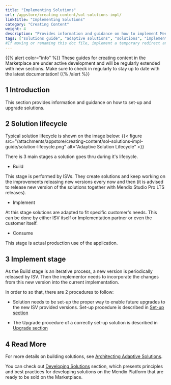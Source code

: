 ```yaml
---
title: "Implementing Solutions"
url: /appstore/creating-content/sol-solutions-impl/
linktitle: "Implementing Solutions"
category: "Creating Content"
weight: 4
description: "Provides information and guidance on how to implement Mendix solutions."
tags: ["solutions guide", "adaptive solutions", "solutions", "implement solution", "set-up solution", "upgrade solution"]
#If moving or renaming this doc file, implement a temporary redirect and let the respective team know they should update the URL in the product. See Mapping to Products for more details.
---
```


{{% alert color="info" %}}
These guides for creating content in the Marketplace are under active development and will be regularly extended with new sections. Make sure to check in regularly to stay up to date with the latest documentation!
{{% /alert %}}

## 1 Introduction

This section provides information and guidance on how to set-up and upgrade solutions.

## 2 Solution lifecycle

Typical solution lifecycle is shown on the image below:
{{< figure src="/attachments/appstore/creating-content/sol-solutions-impl-guide/solution-lifecycle.png" alt="Adaptive Solution Lifecycle" >}}

There is 3 main stages a solution goes thru during it's lifecycle. 


- Build

This stage is performed by ISVs. They create solutions and keep working on the improvements releasing new versions every now and then (it is advised to release new version of the solutions together with Mendix Studio Pro LTS releases).

- Implement

At this stage solutions are adapted to fit specific customer's needs. This can be done by either ISV itself or Implementation partner or even the customer itself.

- Consume

This stage is actual production use of the application.

## 3 Implement stage

As the Build stage is an iterative process, a new version is periodically released by ISV. Then the implementor needs to incorporate the changes from this new version into the current implementation. 

In order to so that, there are 2 procedures to follow:

- Solution needs to be set-up the proper way to enable future upgrades to the new ISV provided versions. Set-up procedure is described in [Set-up section](/appstore/creating-content/sol-solutions-impl/setup) 

- The Upgrade procedure of a correctly set-up solution is described in [Upgrade section](/appstore/creating-content/sol-solutions-impl/sol-upgrade) 

## 4 Read More

For more details on building solutions, see [Architecting Adaptive Solutions](/appstore/creating-content/sol-architecting/).

You can check out [Developing Solutions](/appstore/creating-content/sol-development/) section, which presents principles and best practices for developing solutions on the Mendix Platform that are ready to be sold on the Marketplace.
